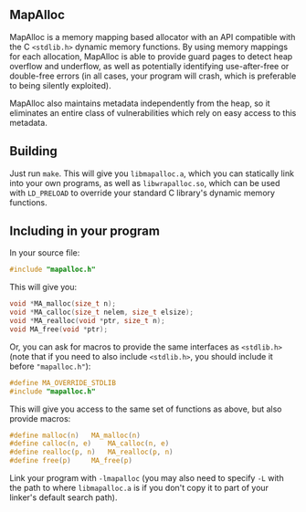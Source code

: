MapAlloc
--------
MapAlloc is a memory mapping based allocator with an API compatible with
the C `<stdlib.h>` dynamic memory functions. By using memory mappings for each
allocation, MapAlloc is able to provide guard pages to detect heap overflow
and underflow, as well as potentially identifying use-after-free or double-free
errors (in all cases, your program will crash, which is preferable to being
silently exploited).

MapAlloc also maintains metadata independently from the heap, so it eliminates
an entire class of vulnerabilities which rely on easy access to this metadata.

Building
--------
Just run `make`. This will give you `libmapalloc.a`, which you can statically
link into your own programs, as well as `libwrapalloc.so`, which can be used
with `LD_PRELOAD` to override your standard C library's dynamic memory
functions.

Including in your program
-------------------------
In your source file:

```c
#include "mapalloc.h"
```

This will give you:

```c
void *MA_malloc(size_t n);
void *MA_calloc(size_t nelem, size_t elsize);
void *MA_realloc(void *ptr, size_t n);
void MA_free(void *ptr);
```

Or, you can ask for macros to provide the same interfaces as `<stdlib.h>`
(note that if you need to also include `<stdlib.h>`, you should include it
before `"mapalloc.h"`):

```c
#define MA_OVERRIDE_STDLIB
#include "mapalloc.h"
```

This will give you access to the same set of functions as above, but also
provide macros:

```c
#define malloc(n)	MA_malloc(n)
#define calloc(n, e)	MA_calloc(n, e)
#define realloc(p, n)	MA_realloc(p, n)
#define free(p)		MA_free(p)
```

Link your program with `-lmapalloc` (you may also need to specify
`-L` with the path to where `libmapalloc.a` is if you don't copy it to part
of your linker's default search path).
